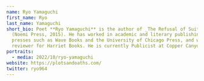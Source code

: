 ```yaml
---
name: Ryo Yamaguchi
first_name: Ryo
last_name: Yamaguchi
short_bio: Poet **Ryo Yamaguchi** is the author of _The Refusal of Suitors_
  (Noemi Press, 2015). He has worked in academic and literary publishing for
  presses such as Wave Books and the University of Chicago Press, and was a
  reviewer for Harriet Books. He is currently Publicist at Copper Canyon Press.
portraits:
  - media: 2022/10/ryo-yamaguchi
website: https://plotsandoaths.com/
twitter: ryo964
---
```


